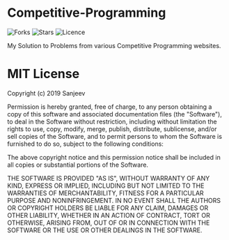 # Competitive-Programming

![Forks](https://img.shields.io/github/forks/thedevelopersanjeev/Competitive-Programming.svg)
![Stars](https://img.shields.io/github/stars/thedevelopersanjeev/Competitive-Programming.svg)
![Licence](https://img.shields.io/github/license/thedevelopersanjeev/Competitive-Programming.svg)


My Solution to Problems from various Competitive Programming websites.

# MIT License

Copyright (c) 2019 Sanjeev

Permission is hereby granted, free of charge, to any person obtaining a copy
of this software and associated documentation files (the "Software"), to deal
in the Software without restriction, including without limitation the rights
to use, copy, modify, merge, publish, distribute, sublicense, and/or sell
copies of the Software, and to permit persons to whom the Software is
furnished to do so, subject to the following conditions:

The above copyright notice and this permission notice shall be included in all
copies or substantial portions of the Software.

THE SOFTWARE IS PROVIDED "AS IS", WITHOUT WARRANTY OF ANY KIND, EXPRESS OR
IMPLIED, INCLUDING BUT NOT LIMITED TO THE WARRANTIES OF MERCHANTABILITY,
FITNESS FOR A PARTICULAR PURPOSE AND NONINFRINGEMENT. IN NO EVENT SHALL THE
AUTHORS OR COPYRIGHT HOLDERS BE LIABLE FOR ANY CLAIM, DAMAGES OR OTHER
LIABILITY, WHETHER IN AN ACTION OF CONTRACT, TORT OR OTHERWISE, ARISING FROM,
OUT OF OR IN CONNECTION WITH THE SOFTWARE OR THE USE OR OTHER DEALINGS IN THE
SOFTWARE.
